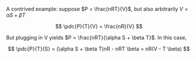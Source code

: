 
A contrived example: suppose $P = \frac{nRT}{V}$, but also arbitrarily $V = \alpha S + \beta T$

$$
\pdc{P}{T}{V} = \frac{nR}{V}
$$

But plugging in V yields $P = \frac{nRT}{\alpha S + \beta T}$. In this case, 

$$
\pdc{P}{T}{S} = (\alpha S + \beta T)nR - nRT \beta = nR(V - T \beta)
$$